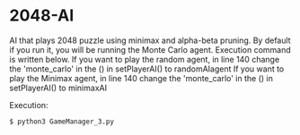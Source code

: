 # 2048-AI
AI that plays 2048 puzzle using minimax and alpha-beta pruning.
By default if you run it, you will be running the Monte Carlo agent. Execution command is written below.
If you want to play the random agent, in line 140 change the 'monte_carlo' in the () in setPlayerAI() to randomAIagent
If you want to play the Minimax agent, in line 140 change the 'monte_carlo' in the () in setPlayerAI() to minimaxAI

Execution:
```bash
$ python3 GameManager_3.py
```

